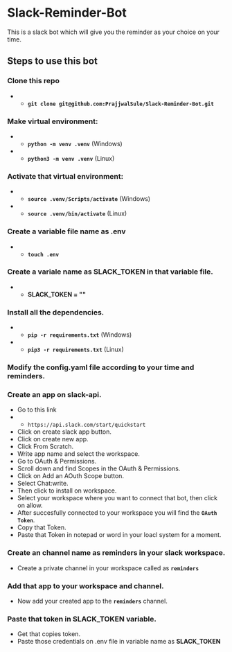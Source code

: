 # Slack-Reminder-Bot

This is a slack bot which will give you the reminder as your choice on your time.

## Steps to use this bot

### Clone this repo
- -  **`git clone git@github.com:PrajjwalSule/Slack-Reminder-Bot.git`**

### Make virtual environment:
- - **`python -m venv .venv`** (Windows)
- - **`python3 -m venv .venv`** (Linux)

### Activate that virtual environment:
- - **`source .venv/Scripts/activate`** (Windows)
- - **`source .venv/bin/activate`** (Linux)

### Create a variable file name as .env
- - **`touch .env`**

### Create a variale name as SLACK_TOKEN in that variable file.
- - **SLACK_TOKEN = ""**


### Install all the dependencies.
- - **`pip -r requirements.txt`** (Windows)
- - **`pip3 -r requirements.txt`** (Linux)


### Modify the config.yaml file according to your time and reminders.

### Create an app on slack-api.
- Go to this link
- - `https://api.slack.com/start/quickstart`
- Click on create slack app button.
- Click on create new app.
- Click From Scratch.
- Write app name and select the workspace.
- Go to OAuth & Permissions.
- Scroll down and find Scopes in the OAuth & Permissions.
- Click on Add an AOuth Scope button.
- Select Chat:write.
- Then click to install on workspace.
- Select your workspace where you want to connect that bot, then click on allow.
- After succesfully connected to your workspace you will find the **`OAuth Token`**.
- Copy that Token.
- Paste that Token in notepad or word in your loacl system for a moment.

### Create an channel name as reminders in your slack workspace.
- Create a private channel in your workspace called as **`reminders`**

### Add that app to your workspace and channel.
- Now add your created app to the **`reminders`** channel.

### Paste that token in SLACK_TOKEN variable.
- Get that copies token.
- Paste those credentials on .env file in variable name as **SLACK_TOKEN**

